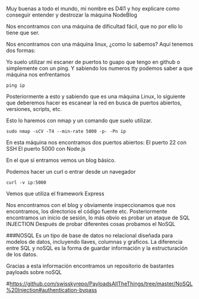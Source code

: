 Muy buenas a todo el mundo, mi nombre es D4l1 y hoy explicare como conseguir entender y destrozar la máquina NodeBlog

Nos encontramos con una máquina de dificultad fácil, que no por ello lo tiene que ser.

Nos encontramos con una máquina linux, ¿como lo sabemos?
Aquí tenemos dos formas:

Yo suelo utilizar mi escaner de puertos to guapo que tengo en github o simplemente con un ping. Y sabiendo los numeros tty podemos saber a que máquina nos enfrentamos 

```
ping ip
```
Posteriormente a esto y sabiendo que es una máquina Linux, lo siguiente que deberemos hacer es escanear la red en busca de puertos abiertos, versiones, scripts, etc. 

Esto lo haremos con nmap y un comando que suelo utilizar.

```
sudo nmap -sCV -T4 --min-rate 5000 -p- -Pn ip
```
En esta máquina nos encontramos dos puertos abiertos:
El puerto 22 con SSH
El puerto 5000 con Node.js 

En el que si entramos vemos un blog básico.

Podemos hacer un curl o entrar desde un navegador 

```
curl -v ip:5000
```
Vemos que utiliza el framework Express

Nos encontramos con el blog y obviamente inspeccionamos que nos encontramos, los directorios el código fuente etc.
Posteriormente encontramos un inicio de sesión, lo más obvio es probar un ataque de SQL INJECTION
Después de probar diferentes cosas  probamos el NoSQL

###NOSQL
Es un tipo de base de datos no relacional diseñada para modelos de datos, incluyendo llaves, columnas y graficos. La diferencia entre SQL y noSQL es la forma de guardar información y la estructuración de los datos.

Gracias a esta información encontramos un repositorio de bastantes payloads sobre noSQL

#https://github.com/swisskyrepo/PayloadsAllTheThings/tree/master/NoSQL%20Injection#authentication-bypass
